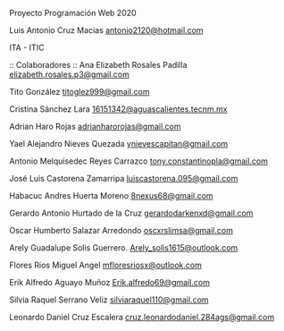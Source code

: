 ﻿Proyecto Programación Web 2020

Luis Antonio Cruz Macias 
antonio2120@hotmail.com

ITA - ITIC

:: Colaboradores ::
Ana Elizabeth Rosales Padilla
elizabeth.rosales.p3@gmail.com

Tito González
titoglez999@gmail.com

Cristina Sánchez Lara
16151342@aguascalientes.tecnm.mx

Adrian Haro Rojas
adrianharorojas@gmail.com

Yael Alejandro Nieves Quezada
ynievescapitan@gmail.com 

Antonio Melquisedec Reyes Carrazco
tony.constantinopla@gmail.com

José Luis Castorena Zamarripa 
luiscastorena.095@gmail.com

Habacuc Andres Huerta Moreno
8nexus68@gmail.com

Gerardo Antonio Hurtado de la Cruz
gerardodarkenxd@gmail.com

Oscar Humberto Salazar Arredondo
oscxrslimsa@gmail.com

Arely Guadalupe Solis Guerrero.
Arely_solis1615@outlook.com

Flores Rios Miguel Angel
mfloresriosx@outlook.com

Erik Alfredo Aguayo Muñoz
Erik.alfredo69@gmail.com

Silvia Raquel Serrano Veliz
silviaraquel110@gmail.com

Leonardo Daniel Cruz Escalera
cruz.leonardodaniel.284ags@gmail.com
